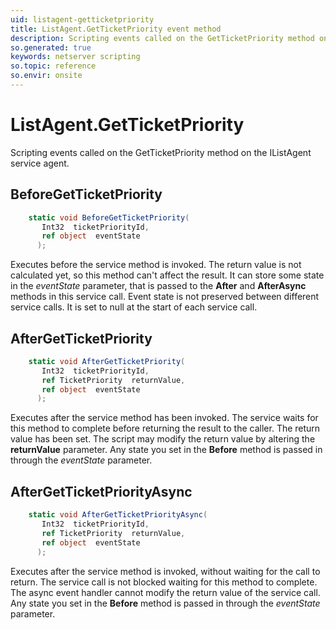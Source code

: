 ```yaml
---
uid: listagent-getticketpriority
title: ListAgent.GetTicketPriority event method
description: Scripting events called on the GetTicketPriority method on the ListAgent service agent.
so.generated: true
keywords: netserver scripting
so.topic: reference
so.envir: onsite
---
```

# ListAgent.GetTicketPriority

Scripting events called on the <see cref='M:IListAgent.GetTicketPriority'>GetTicketPriority</see> method on the <see cref='IListAgent'>IListAgent</see>  service agent.

## BeforeGetTicketPriority
```cs
    static void BeforeGetTicketPriority(
       Int32  ticketPriorityId,
       ref object  eventState
      );
```
Executes before the service method is invoked.
The return value is not calculated yet, so this method can't affect the result.
It can store some state in the *eventState* parameter, that is passed to the **After** and **AfterAsync** methods in this service call.
Event state is not preserved between different service calls. It is set to null at the start of each service call.
## AfterGetTicketPriority
```cs
    static void AfterGetTicketPriority(
       Int32  ticketPriorityId,
       ref TicketPriority  returnValue,
       ref object  eventState
      );
```
Executes after the service method has been invoked. The service waits for this method to complete before returning the result to the caller.
The return value has been set. The script may modify the return value by altering the **returnValue** parameter.
Any state you set in the **Before** method is passed in through the *eventState* parameter.
## AfterGetTicketPriorityAsync
```cs
    static void AfterGetTicketPriorityAsync(
       Int32  ticketPriorityId,
       ref TicketPriority  returnValue,
       ref object  eventState
      );
```
Executes after the service method is invoked, without waiting for the call to return.
The service call is not blocked waiting for this method to complete.
The async event handler cannot modify the return value of the service call.
Any state you set in the **Before** method is passed in through the *eventState* parameter.

